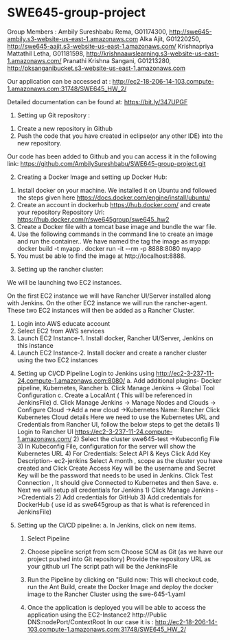 # SWE645-group-project

Group Members : 
Ambily Sureshbabu Rema, G01174300, http://swe645-ambily.s3-website-us-east-1.amazonaws.com
Alka Ajit, G01220250, http://swe645-aajit.s3-website-us-east-1.amazonaws.com/
Krishnapriya Mattathil Letha, G01181598, http://krishnaawslearning.s3-website-us-east-1.amazonaws.com/
Pranathi Krishna Sangani, G01213280, http://pksanganibucket.s3-website-us-east-1.amazonaws.com


Our application can be accessed at :
http://ec2-18-206-14-103.compute-1.amazonaws.com:31748/SWE645_HW_2/

Detailed documentation can be found at: https://bit.ly/347UPGF

1. Setting up Git repository :
  1) Create a new repository in Github
  2) Push the code that you have created in eclipse(or any other IDE) into the new repository.
         
  Our code has been added to Github and you can access it in the following link: https://github.com/AmbilySureshbabu/SWE645-group-project.git

2. Creating a Docker Image and setting up Docker Hub: 
  1) Install docker on your machine. We installed it on Ubuntu and followed the steps given here https://docs.docker.com/engine/install/ubuntu/
  2) Create an account in dockerhub https://hub.docker.com/ and create your repository
     Repository Url: https://hub.docker.com/r/swe645group/swe645_hw2
  3) Create a Docker file with a tomcat base image and bundle the war file.
  4) Use the following commands in the command line to create an image and run the container.. We have named the tag the image as myapp:
      docker build -t myapp .
      docker run -it --rm -p 8888:8080 myapp 
  5) You must be able to find the image at http://localhost:8888.
  
3. Setting up the rancher cluster:

  We will be launching two EC2 instances. 

 On the first EC2 instance we will have Rancher UI/Server installed along with Jenkins. On the other EC2 instance we will run the rancher-agent. These two EC2 instances will then be added as a Rancher Cluster.

  1) Login into AWS educate account
  2) Select EC2 from AWS services
  3) Launch EC2 Instance-1. Install docker, Rancher UI/Server, Jenkins on this instance
  4) Launch EC2 Instance-2. Install docker and create a rancher cluster using the two EC2 instances

4. Setting up CI/CD Pipeline
    Login to Jenkins using http://ec2-3-237-11-24.compute-1.amazonaws.com:8080/
      a. Add additional plugins- Docker pipeline, Kubernetes, Rancher
      b. Click Manage Jenkins -> Global Tool Configuration
      c. Create a LocalAnt ( This will be referenced in JenkinsFile)
      d. Click Manage Jenkins -> Manage Nodes and Clouds -> Configure Cloud ->Add a new cloud ->Kubernetes
          Name: Rancher
          Click Kubernetes Cloud details
          Here we need to use the Kubernetes URL and Credentials from Rancher UI, follow the below steps to get the details
            1) Login to Rancher UI https://ec2-3-237-11-24.compute-1.amazonaws.com/
            2) Select the cluster swe645-test ->Kubeconfig File
            3) In Kubeconfig File, configuration for the server will show the Kubernetes URL
            4) For Credentials: Select API & Keys 
                Click Add Key
                Description- ec2-jenkins
                Select A month , scope as the cluster you have created and Click Create
                Access Key will be the username and Secret Key will be the password that needs to be used in Jenkins.
                Click Test Connection , It should give Connected to Kubernetes and then Save.
        e. Next we will setup all credentials for Jenkins
            1) Click Manage Jenkins ->Credentials
            2) Add credentials for GitHub
            3) Add credentials for DockerHub ( use id as swe645group as that is what is referenced in JenkinsFile)


5. Setting up the CI/CD pipeline:
   a. In Jenkins, click on new items.
      1) Select Pipeline
      2) Choose pipeline script from scm
          Choose SCM as Git (as we have our project pushed into Git repository)
          Provide the repository URL as your github url
          The script path will be the JenkinsFile

      3) Run the Pipeline by clicking on "Build now:
         This will checkout code, run the Ant Build, create the Docker Image and deploy the docker image to the Rancher Cluster using the swe-645-1.yaml
      4) Once the application is deployed you will be able to access the application using the EC2-Instance2 http://Public DNS:nodePort/ContextRoot
         In our case it is : http://ec2-18-206-14-103.compute-1.amazonaws.com:31748/SWE645_HW_2/

